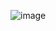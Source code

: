 
![image](https://github.com/zabihhaqqani/Data-Visualization-Dashboard/assets/53895282/d9e40561-26f4-4c72-801b-e30e50213e3f)
